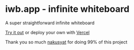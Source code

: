 # iwb.app - infinite whiteboard

A super straightforward infinite whiteboard

[Try it out](https://iwb.app) or deploy your own with [Vercel](https://vercel.com)

Thank you so much [nakusyat](https://github.com/nakusyat/react-sketch) for doing 99% of this project